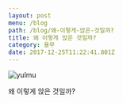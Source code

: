 ```yaml
---
layout: post
menu: /blog
path: /blog/왜-이렇게-앉은-것일까?
title: 왜 이렇게 앉은 것일까?
category: 율무
date: 2017-12-25T11:22:41.801Z
---
```

![yulmu](/img/img_9203.jpg)

왜 이렇게 앉은 것일까?
